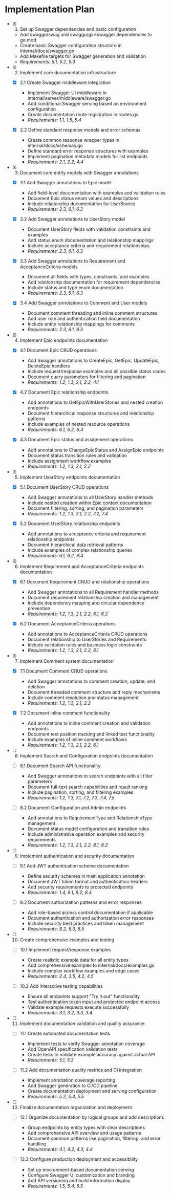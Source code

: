 # Implementation Plan

- [x] 1. Set up Swagger dependencies and basic configuration
  - Add swaggo/swag and swaggo/gin-swagger dependencies to go.mod
  - Create basic Swagger configuration structure in internal/docs/swagger.go
  - Add Makefile targets for Swagger generation and validation
  - _Requirements: 5.1, 5.2, 5.3_

- [x] 2. Implement core documentation infrastructure
  - [x] 2.1 Create Swagger middleware integration
    - Implement Swagger UI middleware in internal/server/middleware/swagger.go
    - Add conditional Swagger serving based on environment configuration
    - Create documentation route registration in routes.go
    - _Requirements: 1.1, 1.5, 5.4_

  - [x] 2.2 Define standard response models and error schemas
    - Create common response wrapper types in internal/docs/schemas.go
    - Define standard error response structures with examples
    - Implement pagination metadata models for list endpoints
    - _Requirements: 2.1, 2.2, 4.4_

- [x] 3. Document core entity models with Swagger annotations
  - [x] 3.1 Add Swagger annotations to Epic model
    - Add field-level documentation with examples and validation rules
    - Document Epic status enum values and descriptions
    - Include relationship documentation for UserStories
    - _Requirements: 2.3, 6.1, 6.3_

  - [x] 3.2 Add Swagger annotations to UserStory model
    - Document UserStory fields with validation constraints and examples
    - Add status enum documentation and relationship mappings
    - Include acceptance criteria and requirement relationships
    - _Requirements: 2.3, 6.1, 6.3_

  - [x] 3.3 Add Swagger annotations to Requirement and AcceptanceCriteria models
    - Document all fields with types, constraints, and examples
    - Add relationship documentation for requirement dependencies
    - Include status and type enum documentation
    - _Requirements: 2.3, 6.1, 6.3_

  - [x] 3.4 Add Swagger annotations to Comment and User models
    - Document comment threading and inline comment structures
    - Add user role and authentication field documentation
    - Include entity relationship mappings for comments
    - _Requirements: 2.3, 6.1, 6.3_

- [x] 4. Implement Epic endpoints documentation
  - [x] 4.1 Document Epic CRUD operations
    - Add Swagger annotations to CreateEpic, GetEpic, UpdateEpic, DeleteEpic handlers
    - Include request/response examples and all possible status codes
    - Document query parameters for filtering and pagination
    - _Requirements: 1.2, 1.3, 2.1, 2.2, 4.1_

  - [x] 4.2 Document Epic relationship endpoints
    - Add annotations to GetEpicWithUserStories and nested creation endpoints
    - Document hierarchical response structures and relationship patterns
    - Include examples of nested resource operations
    - _Requirements: 6.1, 6.2, 6.4_

  - [x] 4.3 Document Epic status and assignment operations
    - Add annotations to ChangeEpicStatus and AssignEpic endpoints
    - Document status transition rules and validation
    - Include assignment workflow examples
    - _Requirements: 1.2, 1.3, 2.1, 2.2_

- [x] 5. Implement UserStory endpoints documentation
  - [x] 5.1 Document UserStory CRUD operations
    - Add Swagger annotations to all UserStory handler methods
    - Include nested creation within Epic context documentation
    - Document filtering, sorting, and pagination parameters
    - _Requirements: 1.2, 1.3, 2.1, 2.2, 7.2, 7.4_

  - [x] 5.2 Document UserStory relationship endpoints
    - Add annotations to acceptance criteria and requirement relationship endpoints
    - Document hierarchical data retrieval patterns
    - Include examples of complex relationship queries
    - _Requirements: 6.1, 6.2, 6.4_

- [x] 6. Implement Requirement and AcceptanceCriteria endpoints documentation
  - [x] 6.1 Document Requirement CRUD and relationship operations
    - Add Swagger annotations to all Requirement handler methods
    - Document requirement relationship creation and management
    - Include dependency mapping and circular dependency prevention
    - _Requirements: 1.2, 1.3, 2.1, 2.2, 6.1, 6.2_

  - [x] 6.2 Document AcceptanceCriteria operations
    - Add annotations to AcceptanceCriteria CRUD operations
    - Document relationship to UserStories and Requirements
    - Include validation rules and business logic constraints
    - _Requirements: 1.2, 1.3, 2.1, 2.2, 6.1_

- [x] 7. Implement Comment system documentation
  - [x] 7.1 Document Comment CRUD operations
    - Add Swagger annotations to comment creation, update, and deletion
    - Document threaded comment structure and reply mechanisms
    - Include comment resolution and status management
    - _Requirements: 1.2, 1.3, 2.1, 2.2_

  - [x] 7.2 Document inline comment functionality
    - Add annotations to inline comment creation and validation endpoints
    - Document text position tracking and linked text functionality
    - Include examples of inline comment workflows
    - _Requirements: 1.2, 1.3, 2.1, 2.2, 6.1_

- [ ] 8. Implement Search and Configuration endpoints documentation
  - [ ] 8.1 Document Search API functionality
    - Add Swagger annotations to search endpoints with all filter parameters
    - Document full-text search capabilities and result ranking
    - Include pagination, sorting, and filtering examples
    - _Requirements: 1.2, 1.3, 7.1, 7.2, 7.3, 7.4, 7.5_

  - [ ] 8.2 Document Configuration and Admin endpoints
    - Add annotations to RequirementType and RelationshipType management
    - Document status model configuration and transition rules
    - Include administrative operation examples and security requirements
    - _Requirements: 1.2, 1.3, 2.1, 2.2, 8.1, 8.2_

- [ ] 9. Implement authentication and security documentation
  - [ ] 9.1 Add JWT authentication scheme documentation
    - Define security schemes in main application annotation
    - Document JWT token format and authentication headers
    - Add security requirements to protected endpoints
    - _Requirements: 1.4, 8.1, 8.2, 8.4_

  - [ ] 9.2 Document authorization patterns and error responses
    - Add role-based access control documentation if applicable
    - Document authentication and authorization error responses
    - Include security best practices and token management
    - _Requirements: 8.2, 8.3, 8.5_

- [ ] 10. Create comprehensive examples and testing
  - [ ] 10.1 Implement request/response examples
    - Create realistic example data for all entity types
    - Add comprehensive examples to internal/docs/examples.go
    - Include complex workflow examples and edge cases
    - _Requirements: 2.4, 3.5, 4.2, 4.5_

  - [ ] 10.2 Add interactive testing capabilities
    - Ensure all endpoints support "Try it out" functionality
    - Test authentication token input and protected endpoint access
    - Validate example requests execute successfully
    - _Requirements: 3.1, 3.2, 3.3, 3.4_

- [ ] 11. Implement documentation validation and quality assurance
  - [ ] 11.1 Create automated documentation tests
    - Implement tests to verify Swagger annotation coverage
    - Add OpenAPI specification validation tests
    - Create tests to validate example accuracy against actual API
    - _Requirements: 5.1, 5.3_

  - [ ] 11.2 Add documentation quality metrics and CI integration
    - Implement annotation coverage reporting
    - Add Swagger generation to CI/CD pipeline
    - Create documentation deployment and serving configuration
    - _Requirements: 5.2, 5.4, 5.5_

- [ ] 12. Finalize documentation organization and deployment
  - [ ] 12.1 Organize documentation by logical groups and add descriptions
    - Group endpoints by entity types with clear descriptions
    - Add comprehensive API overview and usage patterns
    - Document common patterns like pagination, filtering, and error handling
    - _Requirements: 4.1, 4.2, 4.3, 4.4_

  - [ ] 12.2 Configure production deployment and accessibility
    - Set up environment-based documentation serving
    - Configure Swagger UI customization and branding
    - Add API versioning and build information display
    - _Requirements: 1.5, 5.4, 5.5_